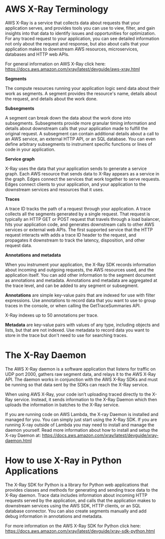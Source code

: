 # AWS X-Ray Terminology
AWS X-Ray is a service that collects data about requests that your application serves, and provides tools you can use to view, filter, and gain insights into that data to identify issues and opportunities for optimization. For any traced request to your application, you can see detailed information not only about the request and response, but also about calls that your application makes to downstream AWS resources, microservices, databases and HTTP web APIs.

For general information on AWS X-Ray click here: https://docs.aws.amazon.com/xray/latest/devguide/aws-xray.html

**Segments**

The compute resources running your application logic send data about their work as segments. A segment provides the resource's name, details about the request, and details about the work done.

**Subsegments**

A segment can break down the data about the work done into subsegments. Subsegments provide more granular timing information and details about downstream calls that your application made to fulfill the original request. A subsegment can contain additional details about a call to an AWS service, an external HTTP API, or an SQL database. You can even define arbitrary subsegments to instrument specific functions or lines of code in your application.

**Service graph**

X-Ray uses the data that your application sends to generate a service graph. Each AWS resource that sends data to X-Ray appears as a service in the graph. Edges connect the services that work together to serve requests. Edges connect clients to your application, and your application to the downstream services and resources that it uses.

**Traces**

A trace ID tracks the path of a request through your application. A trace collects all the segments generated by a single request. That request is typically an HTTP GET or POST request that travels through a load balancer, hits your application code, and generates downstream calls to other AWS services or external web APIs. The first supported service that the HTTP request interacts with adds a trace ID header to the request, and propagates it downstream to track the latency, disposition, and other request data.

**Annotations and metadata**

When you instrument your application, the X-Ray SDK records information about incoming and outgoing requests, the AWS resources used, and the application itself. You can add other information to the segment document as annotations and metadata. Annotations and metadata are aggregated at the trace level, and can be added to any segment or subsegment.

**Annotations** are simple key-value pairs that are indexed for use with filter expressions. Use annotations to record data that you want to use to group traces in the console, or when calling the GetTraceSummaries API.

X-Ray indexes up to 50 annotations per trace.

**Metadata** are key-value pairs with values of any type, including objects and lists, but that are not indexed. Use metadata to record data you want to store in the trace but don't need to use for searching traces.

# The X-Ray Daemon
The AWS X-Ray daemon is a software application that listens for traffic on UDP port 2000, gathers raw segment data, and relays it to the AWS X-Ray API. The daemon works in conjunction with the AWS X-Ray SDKs and must be running so that data sent by the SDKs can reach the X-Ray service.

When using AWS X-Ray, your code isn’t uploading traced directly to the X-Ray service. Instead, it sends information to the X-Ray Daemon which then uploads the information in batches to the X-Ray service.

If you are running code on AWS Lambda, the X-ray Daemon is installed and managed for you. You can simply just start using the X-Ray SDK. If you are running X-ray outside of Lambda you may need to install and manage the daemon yourself. Read more information about how to install and setup the X-ray Daemon at: https://docs.aws.amazon.com/xray/latest/devguide/xray-daemon.html

# How to use X-Ray in Python Applications
The X-Ray SDK for Python is a library for Python web applications that provides classes and methods for generating and sending trace data to the X-Ray daemon. Trace data includes information about incoming HTTP requests served by the application, and calls that the application makes to downstream services using the AWS SDK, HTTP clients, or an SQL database connector. You can also create segments manually and add debug information in annotations and metadata.

For more information on the AWS X-Ray SDK for Python click here: https://docs.aws.amazon.com/xray/latest/devguide/xray-sdk-python.html


